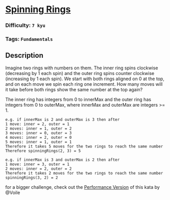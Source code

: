 # [Spinning Rings](https://www.codewars.com/kata/59afff65f1c8274f270020f5)

### Difficulty: `7 kyu`

### Tags: `Fundamentals`

## Description

Imagine two rings with numbers on them. The inner ring spins clockwise (decreasing by 1 each spin) and the outer ring spins counter clockwise (increasing by 1 each spin). We start with both rings aligned on 0 at the top, and on each move we spin each ring one increment. How many moves will it take before both rings show the same number at the top again?

The inner ring has integers from 0 to innerMax and the outer ring has integers from 0 to outerMax, where innerMax and outerMax are integers >= 1.

```
e.g. if innerMax is 2 and outerMax is 3 then after
1 move: inner = 2, outer = 1
2 moves: inner = 1, outer = 2
3 moves: inner = 0, outer = 3
4 moves: inner = 2, outer = 0
5 moves: inner = 1, outer = 1
Therefore it takes 5 moves for the two rings to reach the same number
Therefore spinningRings(2, 3) = 5
```

```
e.g. if innerMax is 3 and outerMax is 2 then after
1 move: inner = 3, outer = 1
2 moves: inner = 2, outer = 2
Therefore it takes 2 moves for the two rings to reach the same number
spinningRings(3, 2) = 2
```

for a bigger challenge, check out the [Performance Version](https://www.codewars.com/kata/59b0b7cd2a00d219ab0000c5) of this kata by @Voile

